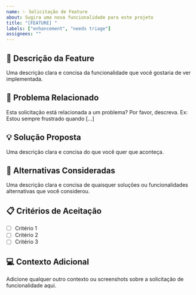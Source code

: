 ```yaml
---
name: ✨ Solicitação de Feature
about: Sugira uma nova funcionalidade para este projeto
title: "[FEATURE] "
labels: ["enhancement", "needs triage"]
assignees: ""
---
```


## 📝 Descrição da Feature
Uma descrição clara e concisa da funcionalidade que você gostaria de ver implementada.

## 🎯 Problema Relacionado
Esta solicitação está relacionada a um problema? Por favor, descreva.
Ex: Estou sempre frustrado quando [...]

## 💡 Solução Proposta
Uma descrição clara e concisa do que você quer que aconteça.

## 🔄 Alternativas Consideradas
Uma descrição clara e concisa de quaisquer soluções ou funcionalidades alternativas que você considerou.

## 📋 Critérios de Aceitação
- [ ] Critério 1
- [ ] Critério 2
- [ ] Critério 3

## 💻 Contexto Adicional
Adicione qualquer outro contexto ou screenshots sobre a solicitação de funcionalidade aqui.
